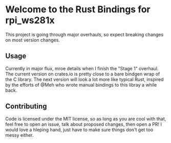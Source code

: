 # Welcome to the Rust Bindings for rpi_ws281x
This project is going through major overhauls, so expect breaking
changes on most version changes.

## Usage
Currently in major flux, mroe details when I finish the "Stage 1" overhaul.
The current version on crates.io is pretty close to a bare bindgen wrap of
the C library.  The next version will look a lot more like typical Rust,
inspired by the efforts of @Meh who wrote manual bindings to this libray
a while back.

## Contributing
Code is licensed under the MIT license, so as long as you are cool with
that, feel free to open an issue, talk about proposed changes, then open
a PR!  I would love a hleping hand, just have to make sure things don't
get too messy either.
